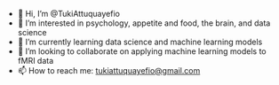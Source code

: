 - 👋 Hi, I’m @TukiAttuquayefio
- 👀 I’m interested in psychology, appetite and food, the brain, and data science
- 🌱 I’m currently learning data science and machine learning models
- 💞️ I’m looking to collaborate on applying machine learning models to fMRI data
- 📫 How to reach me: tukiattuquayefio@gmail.com

<!---
TukiAttuquayefio/TukiAttuquayefio is a ✨ special ✨ repository because its `README.md` (this file) appears on your GitHub profile.
You can click the Preview link to take a look at your changes.
--->
